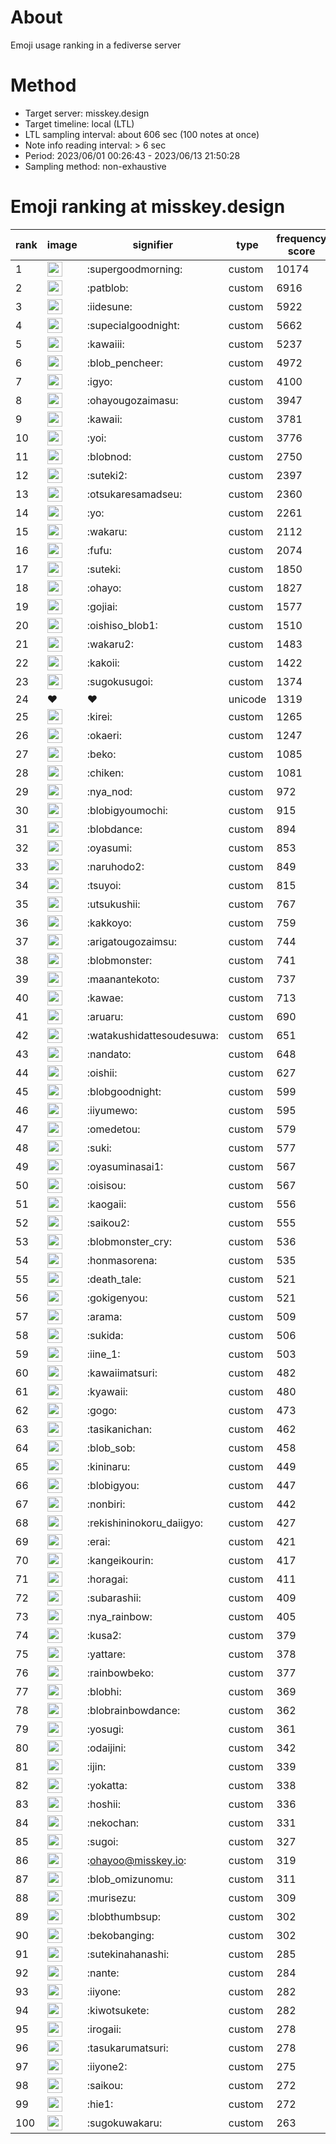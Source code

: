 # About
Emoji usage ranking in a fediverse server

# Method
- Target server: misskey.design
- Target timeline: local (LTL)
- LTL sampling interval: about 606 sec (100 notes at once)
- Note info reading interval: > 6 sec
- Period: 2023/06/01 00:26:43 - 2023/06/13 21:50:28 
- Sampling method: non-exhaustive

# Emoji ranking at misskey.design

|rank|image|signifier|type|frequency score|
|----|----|----|----|----|
|1|<img height="24" src="https://misskey.design/emoji/supergoodmorning.webp">|:supergoodmorning:|custom|10174|
|2|<img height="24" src="https://misskey.design/emoji/patblob.webp">|:patblob:|custom|6916|
|3|<img height="24" src="https://misskey.design/emoji/iidesune.webp">|:iidesune:|custom|5922|
|4|<img height="24" src="https://misskey.design/emoji/supecialgoodnight.webp">|:supecialgoodnight:|custom|5662|
|5|<img height="24" src="https://misskey.design/emoji/kawaiii.webp">|:kawaiii:|custom|5237|
|6|<img height="24" src="https://misskey.design/emoji/blob_pencheer.webp">|:blob_pencheer:|custom|4972|
|7|<img height="24" src="https://misskey.design/emoji/igyo.webp">|:igyo:|custom|4100|
|8|<img height="24" src="https://misskey.design/emoji/ohayougozaimasu.webp">|:ohayougozaimasu:|custom|3947|
|9|<img height="24" src="https://misskey.design/emoji/kawaii.webp">|:kawaii:|custom|3781|
|10|<img height="24" src="https://misskey.design/emoji/yoi.webp">|:yoi:|custom|3776|
|11|<img height="24" src="https://misskey.design/emoji/blobnod.webp">|:blobnod:|custom|2750|
|12|<img height="24" src="https://misskey.design/emoji/suteki2.webp">|:suteki2:|custom|2397|
|13|<img height="24" src="https://misskey.design/emoji/otsukaresamadseu.webp">|:otsukaresamadseu:|custom|2360|
|14|<img height="24" src="https://misskey.design/emoji/yo.webp">|:yo:|custom|2261|
|15|<img height="24" src="https://misskey.design/emoji/wakaru.webp">|:wakaru:|custom|2112|
|16|<img height="24" src="https://misskey.design/emoji/fufu.webp">|:fufu:|custom|2074|
|17|<img height="24" src="https://misskey.design/emoji/suteki.webp">|:suteki:|custom|1850|
|18|<img height="24" src="https://misskey.design/emoji/ohayo.webp">|:ohayo:|custom|1827|
|19|<img height="24" src="https://misskey.design/emoji/gojiai.webp">|:gojiai:|custom|1577|
|20|<img height="24" src="https://misskey.design/emoji/oishiso_blob1.webp">|:oishiso_blob1:|custom|1510|
|21|<img height="24" src="https://misskey.design/emoji/wakaru2.webp">|:wakaru2:|custom|1483|
|22|<img height="24" src="https://misskey.design/emoji/kakoii.webp">|:kakoii:|custom|1422|
|23|<img height="24" src="https://misskey.design/emoji/sugokusugoi.webp">|:sugokusugoi:|custom|1374|
|24|❤|❤|unicode|1319|
|25|<img height="24" src="https://misskey.design/emoji/kirei.webp">|:kirei:|custom|1265|
|26|<img height="24" src="https://misskey.design/emoji/okaeri.webp">|:okaeri:|custom|1247|
|27|<img height="24" src="https://misskey.design/emoji/beko.webp">|:beko:|custom|1085|
|28|<img height="24" src="https://misskey.design/emoji/chiken.webp">|:chiken:|custom|1081|
|29|<img height="24" src="https://misskey.design/emoji/nya_nod.webp">|:nya_nod:|custom|972|
|30|<img height="24" src="https://misskey.design/emoji/blobigyoumochi.webp">|:blobigyoumochi:|custom|915|
|31|<img height="24" src="https://misskey.design/emoji/blobdance.webp">|:blobdance:|custom|894|
|32|<img height="24" src="https://misskey.design/emoji/oyasumi.webp">|:oyasumi:|custom|853|
|33|<img height="24" src="https://misskey.design/emoji/naruhodo2.webp">|:naruhodo2:|custom|849|
|34|<img height="24" src="https://misskey.design/emoji/tsuyoi.webp">|:tsuyoi:|custom|815|
|35|<img height="24" src="https://misskey.design/emoji/utsukushii.webp">|:utsukushii:|custom|767|
|36|<img height="24" src="https://misskey.design/emoji/kakkoyo.webp">|:kakkoyo:|custom|759|
|37|<img height="24" src="https://misskey.design/emoji/arigatougozaimsu.webp">|:arigatougozaimsu:|custom|744|
|38|<img height="24" src="https://misskey.design/emoji/blobmonster.webp">|:blobmonster:|custom|741|
|39|<img height="24" src="https://misskey.design/emoji/maanantekoto.webp">|:maanantekoto:|custom|737|
|40|<img height="24" src="https://misskey.design/emoji/kawae.webp">|:kawae:|custom|713|
|41|<img height="24" src="https://misskey.design/emoji/aruaru.webp">|:aruaru:|custom|690|
|42|<img height="24" src="https://misskey.design/emoji/watakushidattesoudesuwa.webp">|:watakushidattesoudesuwa:|custom|651|
|43|<img height="24" src="https://misskey.design/emoji/nandato.webp">|:nandato:|custom|648|
|44|<img height="24" src="https://misskey.design/emoji/oishii.webp">|:oishii:|custom|627|
|45|<img height="24" src="https://misskey.design/emoji/blobgoodnight.webp">|:blobgoodnight:|custom|599|
|46|<img height="24" src="https://misskey.design/emoji/iiyumewo.webp">|:iiyumewo:|custom|595|
|47|<img height="24" src="https://misskey.design/emoji/omedetou.webp">|:omedetou:|custom|579|
|48|<img height="24" src="https://misskey.design/emoji/suki.webp">|:suki:|custom|577|
|49|<img height="24" src="https://misskey.design/emoji/oyasuminasai1.webp">|:oyasuminasai1:|custom|567|
|50|<img height="24" src="https://misskey.design/emoji/oisisou.webp">|:oisisou:|custom|567|
|51|<img height="24" src="https://misskey.design/emoji/kaogaii.webp">|:kaogaii:|custom|556|
|52|<img height="24" src="https://misskey.design/emoji/saikou2.webp">|:saikou2:|custom|555|
|53|<img height="24" src="https://misskey.design/emoji/blobmonster_cry.webp">|:blobmonster_cry:|custom|536|
|54|<img height="24" src="https://misskey.design/emoji/honmasorena.webp">|:honmasorena:|custom|535|
|55|<img height="24" src="https://misskey.design/emoji/death_tale.webp">|:death_tale:|custom|521|
|56|<img height="24" src="https://misskey.design/emoji/gokigenyou.webp">|:gokigenyou:|custom|521|
|57|<img height="24" src="https://misskey.design/emoji/arama.webp">|:arama:|custom|509|
|58|<img height="24" src="https://misskey.design/emoji/sukida.webp">|:sukida:|custom|506|
|59|<img height="24" src="https://misskey.design/emoji/iine_1.webp">|:iine_1:|custom|503|
|60|<img height="24" src="https://misskey.design/emoji/kawaiimatsuri.webp">|:kawaiimatsuri:|custom|482|
|61|<img height="24" src="https://misskey.design/emoji/kyawaii.webp">|:kyawaii:|custom|480|
|62|<img height="24" src="https://misskey.design/emoji/gogo.webp">|:gogo:|custom|473|
|63|<img height="24" src="https://misskey.design/emoji/tasikanichan.webp">|:tasikanichan:|custom|462|
|64|<img height="24" src="https://misskey.design/emoji/blob_sob.webp">|:blob_sob:|custom|458|
|65|<img height="24" src="https://misskey.design/emoji/kininaru.webp">|:kininaru:|custom|449|
|66|<img height="24" src="https://misskey.design/emoji/blobigyou.webp">|:blobigyou:|custom|447|
|67|<img height="24" src="https://misskey.design/emoji/nonbiri.webp">|:nonbiri:|custom|442|
|68|<img height="24" src="https://misskey.design/emoji/rekishininokoru_daiigyo.webp">|:rekishininokoru_daiigyo:|custom|427|
|69|<img height="24" src="https://misskey.design/emoji/erai.webp">|:erai:|custom|421|
|70|<img height="24" src="https://misskey.design/emoji/kangeikourin.webp">|:kangeikourin:|custom|417|
|71|<img height="24" src="https://misskey.design/emoji/horagai.webp">|:horagai:|custom|411|
|72|<img height="24" src="https://misskey.design/emoji/subarashii.webp">|:subarashii:|custom|409|
|73|<img height="24" src="https://misskey.design/emoji/nya_rainbow.webp">|:nya_rainbow:|custom|405|
|74|<img height="24" src="https://misskey.design/emoji/kusa2.webp">|:kusa2:|custom|379|
|75|<img height="24" src="https://misskey.design/emoji/yattare.webp">|:yattare:|custom|378|
|76|<img height="24" src="https://misskey.design/emoji/rainbowbeko.webp">|:rainbowbeko:|custom|377|
|77|<img height="24" src="https://misskey.design/emoji/blobhi.webp">|:blobhi:|custom|369|
|78|<img height="24" src="https://misskey.design/emoji/blobrainbowdance.webp">|:blobrainbowdance:|custom|362|
|79|<img height="24" src="https://misskey.design/emoji/yosugi.webp">|:yosugi:|custom|361|
|80|<img height="24" src="https://misskey.design/emoji/odaijini.webp">|:odaijini:|custom|342|
|81|<img height="24" src="https://misskey.design/emoji/ijin.webp">|:ijin:|custom|339|
|82|<img height="24" src="https://misskey.design/emoji/yokatta.webp">|:yokatta:|custom|338|
|83|<img height="24" src="https://misskey.design/emoji/hoshii.webp">|:hoshii:|custom|336|
|84|<img height="24" src="https://misskey.design/emoji/nekochan.webp">|:nekochan:|custom|331|
|85|<img height="24" src="https://misskey.design/emoji/sugoi.webp">|:sugoi:|custom|327|
|86|<img height="24" src="https://misskey.design/emoji/ohayoo.webp">|:ohayoo@misskey.io:|custom|319|
|87|<img height="24" src="https://misskey.design/emoji/blob_omizunomu.webp">|:blob_omizunomu:|custom|311|
|88|<img height="24" src="https://misskey.design/emoji/murisezu.webp">|:murisezu:|custom|309|
|89|<img height="24" src="https://misskey.design/emoji/blobthumbsup.webp">|:blobthumbsup:|custom|302|
|90|<img height="24" src="https://misskey.design/emoji/bekobanging.webp">|:bekobanging:|custom|302|
|91|<img height="24" src="https://misskey.design/emoji/sutekinahanashi.webp">|:sutekinahanashi:|custom|285|
|92|<img height="24" src="https://misskey.design/emoji/nante.webp">|:nante:|custom|284|
|93|<img height="24" src="https://misskey.design/emoji/iiyone.webp">|:iiyone:|custom|282|
|94|<img height="24" src="https://misskey.design/emoji/kiwotsukete.webp">|:kiwotsukete:|custom|282|
|95|<img height="24" src="https://misskey.design/emoji/irogaii.webp">|:irogaii:|custom|278|
|96|<img height="24" src="https://misskey.design/emoji/tasukarumatsuri.webp">|:tasukarumatsuri:|custom|278|
|97|<img height="24" src="https://misskey.design/emoji/iiyone2.webp">|:iiyone2:|custom|275|
|98|<img height="24" src="https://misskey.design/emoji/saikou.webp">|:saikou:|custom|272|
|99|<img height="24" src="https://misskey.design/emoji/hie1.webp">|:hie1:|custom|272|
|100|<img height="24" src="https://misskey.design/emoji/sugokuwakaru.webp">|:sugokuwakaru:|custom|263|
